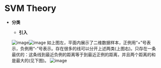 # SVM Theory

* **分类**
    * **引入**
    
    ![image](https://github.com/Anfany/Machine-Learning-for-Beginner-by-Python3/blob/master/SVM/data.png)![image](https://github.com/Anfany/Machine-Learning-for-Beginner-by-Python3/blob/master/SVM/fengexian.png)
    如上图左，平面内展示了二维数据样本，正例用“+”号表示，负例用“-”号表示。存在很多的线可以分开上述两类(上图右)。只存在一条最优的：这条线到最近负例的距离等于到最近正例的距离，并且两个距离的和是最大的(见下图)。
    ![image](https://github.com/Anfany/Machine-Learning-for-Beginner-by-Python3/blob/master/SVM/zuiyou.png)
